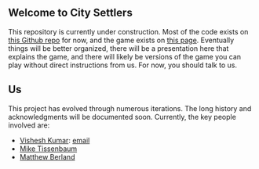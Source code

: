 ## Welcome to City Settlers

This repository is currently under construction. Most of the code exists on [this Github repo](https://github.com/Visheshk/LC2) for now, and the game exists on [this page](https://citysettlers.visheshk.net).
Eventually things will be better organized, there will be a presentation here that explains the game, and there will likely be versions of the game you can play without direct instructions from us. For now, you should talk to us.

## Us

This project has evolved through numerous iterations. The long history and acknowledgments will be documented soon. Currently, the key people involved are:
- [Vishesh Kumar](http://visheshk.net):  [email](mailto:visheshkay@gmail.com)
- [Mike Tissenbaum](http://miketissenbaum.com/)
- [Matthew Berland](http://berland.org/)
